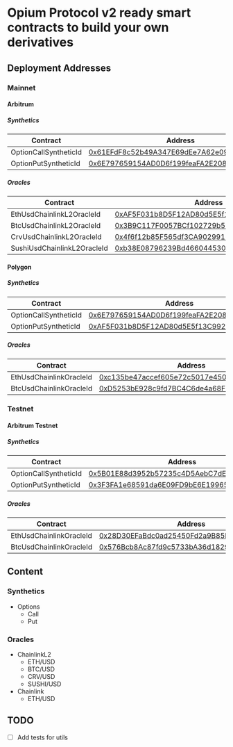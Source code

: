 # Opium Protocol v2 ready smart contracts to build your own derivatives

## Deployment Addresses

### Mainnet

#### Arbitrum

##### Synthetics
| Contract              | Address                                    |
|-----------------------|--------------------------------------------|
| OptionCallSyntheticId | [0x61EFdF8c52b49A347E69dEe7A62e0921A3545cF7](https://arbiscan.io/address/0x61EFdF8c52b49A347E69dEe7A62e0921A3545cF7) |
| OptionPutSyntheticId  | [0x6E797659154AD0D6f199feaFA2E2086Ce0239Fbf](https://arbiscan.io/address/0x6E797659154AD0D6f199feaFA2E2086Ce0239Fbf) |

##### Oracles

| Contract              | Address                                    |
|-----------------------|--------------------------------------------|
| EthUsdChainlinkL2OracleId | [0xAF5F031b8D5F12AD80d5E5f13C99249d82AfFfe2](https://arbiscan.io/address/0xAF5F031b8D5F12AD80d5E5f13C99249d82AfFfe2) |
| BtcUsdChainlinkL2OracleId | [0x3B9C117F0057BCf102729b51464C708f29971980](https://arbiscan.io/address/0x3B9C117F0057BCf102729b51464C708f29971980) |
| CrvUsdChainlinkL2OracleId | [0x4f6f12b85F565df3CA9029911709C0b5D63c9E5D](https://arbiscan.io/address/0x4f6f12b85F565df3CA9029911709C0b5D63c9E5D) |
| SushiUsdChainlinkL2OracleId | [0xb38E08796239Bd466044530597FeB06169AA97DB](https://arbiscan.io/address/0xb38E08796239Bd466044530597FeB06169AA97DB) |

#### Polygon

##### Synthetics
| Contract              | Address                                    |
|-----------------------|--------------------------------------------|
| OptionCallSyntheticId | [0x6E797659154AD0D6f199feaFA2E2086Ce0239Fbf](https://polygonscan.com/address/0x6E797659154AD0D6f199feaFA2E2086Ce0239Fbf) |
| OptionPutSyntheticId  | [0xAF5F031b8D5F12AD80d5E5f13C99249d82AfFfe2](https://polygonscan.com/address/0xAF5F031b8D5F12AD80d5E5f13C99249d82AfFfe2) |

##### Oracles

| Contract              | Address                                    |
|-----------------------|--------------------------------------------|
| EthUsdChainlinkOracleId | [0xc135be47accef605e72c5017e450ae0207c97afb](https://polygonscan.com/address/0xc135be47accef605e72c5017e450ae0207c97afb) |
| BtcUsdChainlinkOracleId | [0xD5253bE928c9fd7BC4C6de4a68F54B2156B9857F](https://polygonscan.com/address/0xD5253bE928c9fd7BC4C6de4a68F54B2156B9857F) |

### Testnet

#### Arbitrum Testnet

##### Synthetics
| Contract              | Address                                    |
|-----------------------|--------------------------------------------|
| OptionCallSyntheticId | [0x5B01E88d3952b57235c4D5AebC7dE49277022206](https://testnet.arbiscan.io/address/0x5B01E88d3952b57235c4D5AebC7dE49277022206) |
| OptionPutSyntheticId  | [0x3F3FA1e68591da6E09FD9bE6E19965cDe7a4f177](https://testnet.arbiscan.io/address/0x3F3FA1e68591da6E09FD9bE6E19965cDe7a4f177) |

##### Oracles

| Contract              | Address                                    |
|-----------------------|--------------------------------------------|
| EthUsdChainlinkOracleId | [0x28D30EFaBdc0ad25450Fd2a9B85D9fAa3a37156B](https://testnet.arbiscan.io/address/0x28D30EFaBdc0ad25450Fd2a9B85D9fAa3a37156B) |
| BtcUsdChainlinkOracleId | [0x576Bcb8Ac87fd9c5733bA36d182988611b56C1B5](https://testnet.arbiscan.io/address/0x576Bcb8Ac87fd9c5733bA36d182988611b56C1B5) |


## Content

### Synthetics
- Options
  - Call
  - Put

### Oracles
- ChainlinkL2
  - ETH/USD
  - BTC/USD
  - CRV/USD
  - SUSHI/USD
- Chainlink
  - ETH/USD

## TODO
- [ ] Add tests for utils
